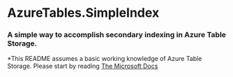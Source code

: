 # AzureTables.SimpleIndex
### A simple way to accomplish secondary indexing in Azure Table Storage.
*This README assumes a basic working knowledge of Azure Table Storage. Please start by reading [The Microsoft Docs](https://docs.microsoft.com/en-us/azure/storage/tables/table-storage-overview)
